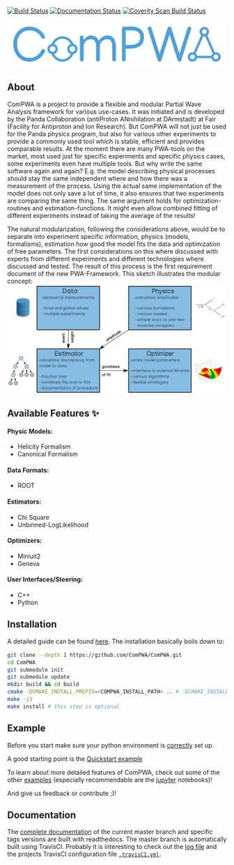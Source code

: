 [![Build Status](https://travis-ci.org/ComPWA/ComPWA.svg?branch=master)](https://travis-ci.org/ComPWA/ComPWA)
[![Documentation Status](https://readthedocs.org/projects/compwa/badge/?version=latest)](https://compwa.readthedocs.io/en/latest/?badge=latest)
[![Coverity Scan Build Status](https://scan.coverity.com/projects/13697/badge.svg)](https://scan.coverity.com/projects/compwa-compwa)

[![ComPWA Logo](https://github.com/ComPWA/ComPWA/blob/master/doc/images/logo.png)](#)

## About
ComPWA is a project to provide a flexible and modular Partial Wave Analysis framework for various use-cases. It was initiated and is developed by the Panda Collaboration (antiProton ANnihilation at DArmstadt) at Fair (Facility for Antiproton and Ion Research). But ComPWA will not just be used for the Panda physics program, but also for various other experiments to provide a commonly used tool which is stable, efficient and provides comparable results. At the moment there are many PWA-tools on the market, most used just for specific experiments and specific physics cases, some experiments even have multiple tools. But why write the same software again and again? E.g. the model describing physical processes should stay the same independent where and how there was a measurement of the process. Using the actual same implementation of the model does not only save a lot of time, it also ensures that two experiments are comparing the same thing. The same argument holds for optimization-routines and estimation-functions. It might even allow combined fitting of different experiments instead of taking the average of the results!

The natural modularization, following the considerations above, would be to separate into experiment specific information, physics (models, formalisms), estimation how good the model fits the data and optimization of free parameters. The first considerations on this where discussed with experts from different experiments and different technologies where discussed and tested. The result of this process is the first requirement document of the new PWA-Framework.
This sketch illustrates the modular concept: 
[![ComPWA Modules](https://github.com/ComPWA/ComPWA/blob/master/doc/images/compwa_modules.png)](#)

## Available Features :sparkles:
#### Physic Models:
- Helicity Formalism
- Canonical Formalism
#### Data Formats: 
- ROOT
#### Estimators:
- Chi Square
- Unbinned-LogLikelihood
#### Optimizers:
- Miniuit2
- Geneva
#### User Interfaces/Steering:
- C++
- Python

## Installation
A detailed guide can be found [here](https://compwa.readthedocs.io/en/latest/installation.html). The installation basically boils down to:
```bash
git clone --depth 1 https://github.com/ComPWA/ComPWA.git
cd ComPWA
git submodule init
git submodule update
mkdir build && cd build
cmake -DCMAKE_INSTALL_PREFIX=<COMPWA_INSTALL_PATH> .. # -DCMAKE_INSTALL_PREFIX is optional
make -j2
make install # this step is optional
```

## Example

Before you start make sure your python environment is [correctly](https://compwa.readthedocs.io/en/latest/installation.html#setup-venv-label) set up.

A good starting point is the [Quickstart example](https://github.com/ComPWA/ComPWA/blob/master/Examples/jupyter/Quickstart.ipynb)

To learn about more detailed features of ComPWA, check out some of the other [examples](https://github.com/ComPWA/ComPWA/tree/master/Examples) (especially recommendable are the [jupyter](https://github.com/ComPWA/ComPWA/tree/master/Examples/jupyter) notebooks)!

And give us feedback or contribute ;)!

## Documentation
The [complete documentation](https://compwa.readthedocs.io/en/latest/index.html) of the current master branch and specific tags versions are built with readthedocs.
The master branch is automatically built using TravisCI. Probably it is interesting to check out the [log file](https://travis-ci.org/ComPWA/ComPWA) and the projects TravisCI configuration file [<code>.travisCI.yml</code>](https://github.com/ComPWA/ComPWA/blob/master/.travis.yml).
